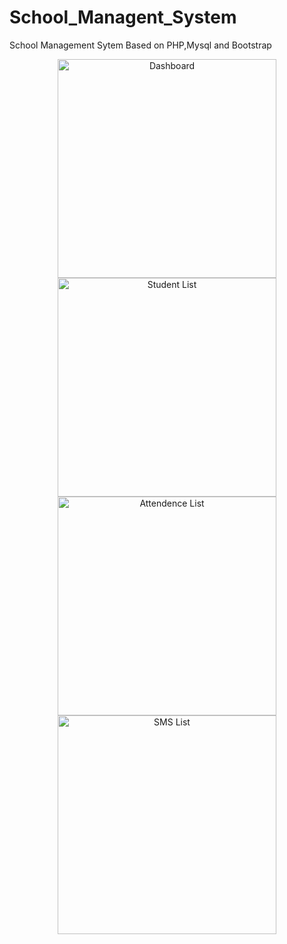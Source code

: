 # School_Managent_System
School Management Sytem Based on PHP,Mysql and Bootstrap
<p align="center">
  <img src="https://raw.githubusercontent.com/wekex35/School_Managent_System/master/images/Dashboard.png" width="350" title="Dashboard">
   <img src="https://raw.githubusercontent.com/wekex35/School_Managent_System/master/images/StudentList.png" width="350"  title="Student List">
  <img src="https://raw.githubusercontent.com/wekex35/School_Managent_System/master/images/Attendence%20List.png" width="350" title="Attendence List">
   <img src="https://raw.githubusercontent.com/wekex35/School_Managent_System/master/images/SMSList.png" width="350" title="SMS List"> 
   
</p>
